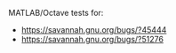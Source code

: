 MATLAB/Octave tests for:

- https://savannah.gnu.org/bugs/?45444
- https://savannah.gnu.org/bugs/?51276
